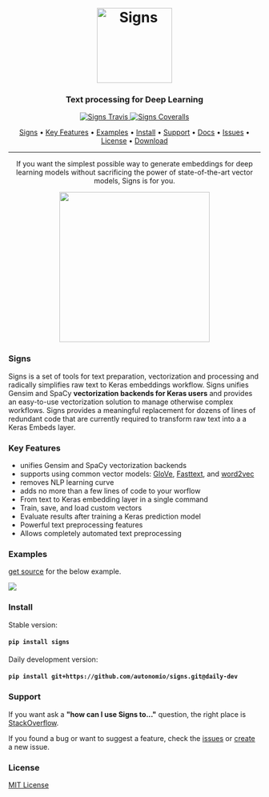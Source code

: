 <h1 align="center">
  <br>
  <a href="http://autonom.io"><img src="https://raw.githubusercontent.com/autonomio/signs/master/logo.png" alt="Signs" width="150"></a>
  <br>
</h1>

<h3 align="center">Text processing for Deep Learning</h3>

<p align="center">

  <a href="https://travis-ci.org/autonomio/talos">
    <img src="https://img.shields.io/travis/autonomio/signs/master.svg?style=for-the-badge&logo=appveyor" alt="Signs Travis">
  </a>

  <a href="https://coveralls.io/github/autonomio/talos">
    <img src="https://img.shields.io/coveralls/github/autonomio/signs.svg?style=for-the-badge&logo=appveyor" alt="Signs Coveralls">
  </a>

</p>

<p align="center">
  <a href="#Key-Features">Signs</a> •
  <a href="#Key-Features">Key Features</a> •
  <a href="#Examples">Examples</a> •
  <a href="#Install">Install</a> •
  <a href="#Support">Support</a> •
  <a href="https://autonomio.github.io/docs_signs">Docs</a> •
  <a href="https://github.com/autonomio/sigs/issues">Issues</a> •
  <a href="#License">License</a> •
  <a href="https://github.com/autonomio/signs/archive/master.zip">Download</a>
</p>
<hr>
<p align="center">
If you want the simplest possible way to generate embeddings for deep learning models without sacrificing the power of state-of-the-art vector models, Signs is for you.

</p>
<p align="center">
<img src='https://cdn-images-1.medium.com/max/1600/1*Ua721c4o0oCpAloeT32wdA.jpeg' width=300px>
</p>

### Signs

Signs is a set of tools for text preparation, vectorization and processing and radically simplifies raw text to Keras embeddings workflow. Signs unifies Gensim and SpaCy <strong>vectorization backends for Keras users</strong> and provides an easy-to-use vectorization solution to manage otherwise complex workflows. Signs provides a meaningful replacement for dozens of lines of redundant code that are currently required to transform raw text into a a Keras Embeds layer. 

### Key Features

- unifies Gensim and SpaCy vectorization backends
- supports using common vector models: [GloVe](https://nlp.stanford.edu/projects/glove/), [Fasttext](https://fasttext.cc/docs/en/english-vectors.html), and [word2vec](https://en.wikipedia.org/wiki/Word2vec)
- removes NLP learning curve
- adds no more than a few lines of code to your worflow
- From text to Keras embedding layer in a single command
- Train, save, and load custom vectors
- Evaluate results after training a Keras prediction model
- Powerful text preprocessing features
- Allows completely automated text preprocessing


### Examples

[get source](https://gist.github.com/mikkokotila/ad0138788c93bef2b71eaccc9c95701b) for the below example.

<img src=https://i.ibb.co/VqX0hmG/signs-nlp-keras-embeddings.png>


### Install

Stable version:

#### `pip install signs`

Daily development version:

#### `pip install git+https://github.com/autonomio/signs.git@daily-dev`

### Support

If you want ask a **"how can I use Signs to..."** question, the right place is [StackOverflow](https://stackoverflow.com/questions/ask).

If you found a bug or want to suggest a feature, check the [issues](https://github.com/autonomio/signs/issues) or [create](https://github.com/autonomio/signs/issues/new/choose) a new issue.


### License

[MIT License](https://github.com/autonomio/signs/blob/master/LICENSE)



